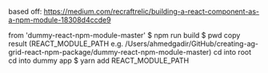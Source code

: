 based off: https://medium.com/recraftrelic/building-a-react-component-as-a-npm-module-18308d4ccde9


from 'dummy-react-npm-module-master'
$ npm run build
$ pwd
copy result (REACT_MODULE_PATH e.g. /Users/ahmedgadir/GitHub/creating-ag-grid-react-npm-package/dummy-react-npm-module-master)
cd into root
cd into dummy app
$ yarn add REACT_MODULE_PATH
